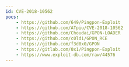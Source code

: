 ```yaml
---
id: CVE-2018-10562
pocs:
    - https://github.com/649/Pingpon-Exploit
    - https://github.com/ATpiu/CVE-2018-10562
    - https://github.com/Choudai/GPON-LOADER
    - https://github.com/c0ld1/GPON_RCE
    - https://github.com/f3d0x0/GPON
    - https://gitlab.com/0x1/Pingpon-Exploit
    - https://www.exploit-db.com/raw/44576
---
```

